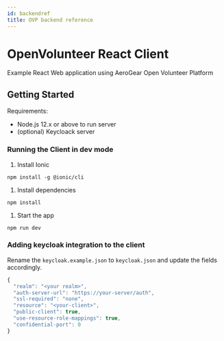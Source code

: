 ```yaml
---
id: backendref
title: OVP backend reference
---
```

# OpenVolunteer React Client

Example React Web application using AeroGear Open Volunteer Platform

## Getting Started

Requirements:

- Node.js 12.x or above to run server
- (optional) Keycloack server

### Running the Client in dev mode

1. Install Ionic
```shell
npm install -g @ionic/cli
```

1. Install dependencies
```shell
npm install
```
1. Start the app
```shell
npm run dev
```

### Adding keycloak integration to the client

Rename the `keycloak.example.json` to `keycloak.json` and update the fields
accordingly.
 
```js
{
  "realm": "<your realm>",
  "auth-server-url": "https://your-server/auth",
  "ssl-required": "none",
  "resource": "<your-client>",
  "public-client": true,
  "use-resource-role-mappings": true,
  "confidential-port": 0
}
```

